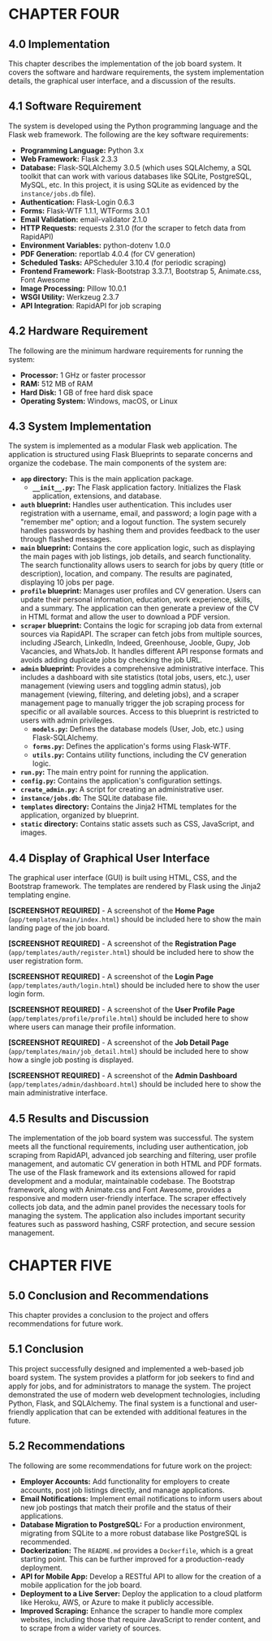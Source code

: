# CHAPTER FOUR

## 4.0 Implementation

This chapter describes the implementation of the job board system. It covers the software and hardware requirements, the system implementation details, the graphical user interface, and a discussion of the results.

## 4.1 Software Requirement

The system is developed using the Python programming language and the Flask web framework. The following are the key software requirements:

*   **Programming Language:** Python 3.x
*   **Web Framework:** Flask 2.3.3
*   **Database:** Flask-SQLAlchemy 3.0.5 (which uses SQLAlchemy, a SQL toolkit that can work with various databases like SQLite, PostgreSQL, MySQL, etc. In this project, it is using SQLite as evidenced by the `instance/jobs.db` file).
*   **Authentication:** Flask-Login 0.6.3
*   **Forms:** Flask-WTF 1.1.1, WTForms 3.0.1
*   **Email Validation:** email-validator 2.1.0
*   **HTTP Requests:** requests 2.31.0 (for the scraper to fetch data from RapidAPI)
*   **Environment Variables:** python-dotenv 1.0.0
*   **PDF Generation:** reportlab 4.0.4 (for CV generation)
*   **Scheduled Tasks:** APScheduler 3.10.4 (for periodic scraping)
*   **Frontend Framework:** Flask-Bootstrap 3.3.7.1, Bootstrap 5, Animate.css, Font Awesome
*   **Image Processing:** Pillow 10.0.1
*   **WSGI Utility:** Werkzeug 2.3.7
*   **API Integration**: RapidAPI for job scraping

## 4.2 Hardware Requirement

The following are the minimum hardware requirements for running the system:

*   **Processor:** 1 GHz or faster processor
*   **RAM:** 512 MB of RAM
*   **Hard Disk:** 1 GB of free hard disk space
*   **Operating System:** Windows, macOS, or Linux

## 4.3 System Implementation

The system is implemented as a modular Flask web application. The application is structured using Flask Blueprints to separate concerns and organize the codebase. The main components of the system are:

*   **`app` directory:** This is the main application package.
    *   **`__init__.py`:** The Flask application factory. Initializes the Flask application, extensions, and database.
*   **`auth` blueprint:** Handles user authentication. This includes user registration with a username, email, and password; a login page with a "remember me" option; and a logout function. The system securely handles passwords by hashing them and provides feedback to the user through flashed messages.
*   **`main` blueprint:** Contains the core application logic, such as displaying the main pages with job listings, job details, and search functionality. The search functionality allows users to search for jobs by query (title or description), location, and company. The results are paginated, displaying 10 jobs per page.
*   **`profile` blueprint:** Manages user profiles and CV generation. Users can update their personal information, education, work experience, skills, and a summary. The application can then generate a preview of the CV in HTML format and allow the user to download a PDF version.
*   **`scraper` blueprint:** Contains the logic for scraping job data from external sources via RapidAPI. The scraper can fetch jobs from multiple sources, including JSearch, LinkedIn, Indeed, Greenhouse, Jooble, Gupy, Job Vacancies, and WhatsJob. It handles different API response formats and avoids adding duplicate jobs by checking the job URL.
*   **`admin` blueprint:** Provides a comprehensive administrative interface. This includes a dashboard with site statistics (total jobs, users, etc.), user management (viewing users and toggling admin status), job management (viewing, filtering, and deleting jobs), and a scraper management page to manually trigger the job scraping process for specific or all available sources. Access to this blueprint is restricted to users with admin privileges.
    *   **`models.py`:** Defines the database models (User, Job, etc.) using Flask-SQLAlchemy.
    *   **`forms.py`:** Defines the application's forms using Flask-WTF.
    *   **`utils.py`:** Contains utility functions, including the CV generation logic.
*   **`run.py`:** The main entry point for running the application.
*   **`config.py`:** Contains the application's configuration settings.
*   **`create_admin.py`:** A script for creating an administrative user.
*   **`instance/jobs.db`:** The SQLite database file.
*   **`templates` directory:** Contains the Jinja2 HTML templates for the application, organized by blueprint.
*   **`static` directory:** Contains static assets such as CSS, JavaScript, and images.

## 4.4 Display of Graphical User Interface

The graphical user interface (GUI) is built using HTML, CSS, and the Bootstrap framework. The templates are rendered by Flask using the Jinja2 templating engine.

**[SCREENSHOT REQUIRED]** - A screenshot of the **Home Page** (`app/templates/main/index.html`) should be included here to show the main landing page of the job board.

**[SCREENSHOT REQUIRED]** - A screenshot of the **Registration Page** (`app/templates/auth/register.html`) should be included here to show the user registration form.

**[SCREENSHOT REQUIRED]** - A screenshot of the **Login Page** (`app/templates/auth/login.html`) should be included here to show the user login form.

**[SCREENSHOT REQUIRED]** - A screenshot of the **User Profile Page** (`app/templates/profile/profile.html`) should be included here to show where users can manage their profile information.

**[SCREENSHOT REQUIRED]** - A screenshot of the **Job Detail Page** (`app/templates/main/job_detail.html`) should be included here to show how a single job posting is displayed.

**[SCREENSHOT REQUIRED]** - A screenshot of the **Admin Dashboard** (`app/templates/admin/dashboard.html`) should be included here to show the main administrative interface.

## 4.5 Results and Discussion

The implementation of the job board system was successful. The system meets all the functional requirements, including user authentication, job scraping from RapidAPI, advanced job searching and filtering, user profile management, and automatic CV generation in both HTML and PDF formats. The use of the Flask framework and its extensions allowed for rapid development and a modular, maintainable codebase. The Bootstrap framework, along with Animate.css and Font Awesome, provides a responsive and modern user-friendly interface. The scraper effectively collects job data, and the admin panel provides the necessary tools for managing the system. The application also includes important security features such as password hashing, CSRF protection, and secure session management.

# CHAPTER FIVE

## 5.0 Conclusion and Recommendations

This chapter provides a conclusion to the project and offers recommendations for future work.

## 5.1 Conclusion

This project successfully designed and implemented a web-based job board system. The system provides a platform for job seekers to find and apply for jobs, and for administrators to manage the system. The project demonstrated the use of modern web development technologies, including Python, Flask, and SQLAlchemy. The final system is a functional and user-friendly application that can be extended with additional features in the future.

## 5.2 Recommendations

The following are some recommendations for future work on the project:

*   **Employer Accounts:** Add functionality for employers to create accounts, post job listings directly, and manage applications.
*   **Email Notifications:** Implement email notifications to inform users about new job postings that match their profile and the status of their applications.
*   **Database Migration to PostgreSQL:** For a production environment, migrating from SQLite to a more robust database like PostgreSQL is recommended.
*   **Dockerization:** The `README.md` provides a `Dockerfile`, which is a great starting point. This can be further improved for a production-ready deployment.
*   **API for Mobile App:** Develop a RESTful API to allow for the creation of a mobile application for the job board.
*   **Deployment to a Live Server:** Deploy the application to a cloud platform like Heroku, AWS, or Azure to make it publicly accessible.
*   **Improved Scraping:** Enhance the scraper to handle more complex websites, including those that require JavaScript to render content, and to scrape from a wider variety of sources.
